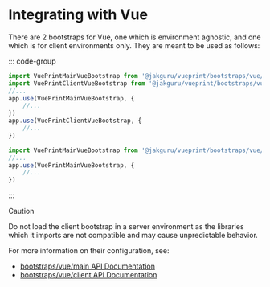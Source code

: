 # Integrating with Vue

There are 2 bootstraps for Vue, one which is environment agnostic, and one which is for client environments only. They are meant to be used as follows:

::: code-group

```typescript [entry-client.ts]
import VuePrintMainVueBootstrap from '@jakguru/vueprint/bootstraps/vue/main'
import VuePrintClientVueBootstrap from '@jakguru/vueprint/bootstraps/vue/client'
//...
app.use(VuePrintMainVueBootstrap, {
    //...
})
app.use(VuePrintClientVueBootstrap, {
    //...
})
```

```typescript [entry-server.ts]
import VuePrintMainVueBootstrap from '@jakguru/vueprint/bootstraps/vue/main'
//...
app.use(VuePrintMainVueBootstrap, {
    //...
})
```

:::

> [!CAUTION]
> Do not load the client bootstrap in a server environment as the libraries which it imports are not compatible and may cause unpredictable behavior.

For more information on their configuration, see:

* [bootstraps/vue/main API Documentation](/api/modules/bootstraps_vue_main)
* [bootstraps/vue/client API Documentation](/api/modules/bootstraps_vue_client)
